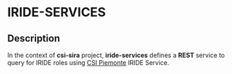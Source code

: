 IRIDE-SERVICES
==========

Description
------------

In the context of **csi-sira** project, **iride-services** defines a **REST** service to query for IRIDE roles using [CSI Piemonte](http://www.csipiemonte.it/) IRIDE Service.
